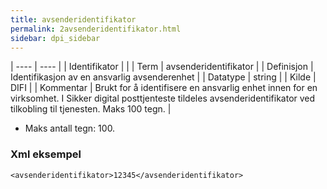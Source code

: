 ```yaml
---
title: avsenderidentifikator
permalink: 2avsenderidentifikator.html
sidebar: dpi_sidebar
---
```


| ---- | ---- |
| Identifikator |  |
| Term | avsenderidentifikator |
| Definisjon | Identifikasjon av en ansvarlig avsenderenhet |
| Datatype | string |
| Kilde | DIFI |
| Kommentar | Brukt for å identifisere en ansvarlig enhet innen for en virksomhet. I Sikker digital posttjenteste tildeles avsenderidentifikator ved tilkobling til tjenesten. Maks 100 tegn. | 


* Maks antall tegn: 100.

### Xml eksempel

```
<avsenderidentifikator>12345</avsenderidentifikator>
```
